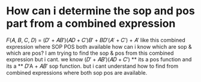 
# How can i determine the sop and pos part from a combined expression

𝐹(𝐴, 𝐵, 𝐶, 𝐷) = (𝐷′ + 𝐴𝐵′)(𝐴𝐷 + 𝐶′)𝐵′ + 𝐵𝐷′(𝐴′ + 𝐶′) + 𝐴′
like this combined expression where SOP POS both available how can i know which are sop & which are pos?
I am trying to find the sop & pos from this combined expression but i cant. we know (𝐷′ + 𝐴𝐵′)(𝐴𝐷 + 𝐶′) ** its a pos function and its a ** 𝐷′A + 𝐴𝐵′ sop function. but i cant understand how to find from combined expressions where both sop pos are available.

        